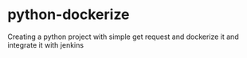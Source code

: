 # python-dockerize
Creating a python project with simple get request and dockerize it and integrate it with jenkins
